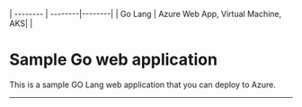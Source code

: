 | -------- | --------|--------|
| Go Lang |  Azure Web App, Virtual Machine, AKS| |

# Sample Go web application

This is a sample GO Lang web application that you can deploy to Azure.


-----

